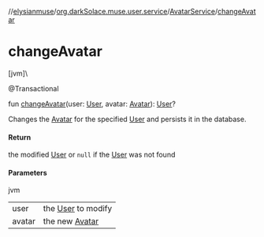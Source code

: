 //[elysianmuse](../../../index.md)/[org.darkSolace.muse.user.service](../index.md)/[AvatarService](index.md)/[changeAvatar](change-avatar.md)

# changeAvatar

[jvm]\

@Transactional

fun [changeAvatar](change-avatar.md)(user: [User](../../org.darkSolace.muse.user.model/-user/index.md), avatar: [Avatar](../../org.darkSolace.muse.user.model/-avatar/index.md)): [User](../../org.darkSolace.muse.user.model/-user/index.md)?

Changes the [Avatar](../../org.darkSolace.muse.user.model/-avatar/index.md) for the specified [User](../../org.darkSolace.muse.user.model/-user/index.md) and persists it in the database.

#### Return

the modified [User](../../org.darkSolace.muse.user.model/-user/index.md) or `null` if the [User](../../org.darkSolace.muse.user.model/-user/index.md) was not found

#### Parameters

jvm

| | |
|---|---|
| user | the [User](../../org.darkSolace.muse.user.model/-user/index.md) to modify |
| avatar | the new [Avatar](../../org.darkSolace.muse.user.model/-avatar/index.md) |
